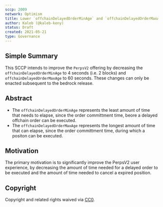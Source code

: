 ```yaml
---
sccp: 2009
network: Optimism
title: Lower `offchainDelayedOrderMinAge` and `offchainDelayedOrderMaxAge`
author: Kaleb (@kaleb-keny)
status: Draft
created: 2021-05-21
type: Governance
---
```


## Simple Summary

<!--"If you can't explain it simply, you don't understand it well enough." Provide a simplified and layman-accessible explanation of the SCCP.-->

This SCCP intends to improve the `PerpsV2` offering by decreasing the `offchainDelayedOrderMinAge` to 4 seconds (i.e. 2 blocks) and `offchainDelayedOrderMaxAge` to 60 seconds.
These changes can only be enacted subsequent to the bedrock release.

## Abstract

<!--A short (~200 word) description of the variable change proposed.-->

- The `offchainDelayedOrderMinAge` represents the least amount of time that needs to elapse, since the order committment time, beore a delayed offchain order can be executed. 
- The `offchainDelayedOrderMaxAge` represents the longest amount of time that can elapse, since the order committment time, during which a positon can be executed. 

## Motivation

<!--The motivation is critical for SCCPs that want to update variables within Synthetix. It should clearly explain why the existing variable is not incentive aligned. SCCP submissions without sufficient motivation may be rejected outright.-->
The primary motivation is to significantly improve the PerpsV2 user experience, by decreasing the amount of time needed for a delayed order to be executed and the amount of time needed to cancel a expired position. 

## Copyright

Copyright and related rights waived via [CC0](https://creativecommons.org/publicdomain/zero/1.0/).
